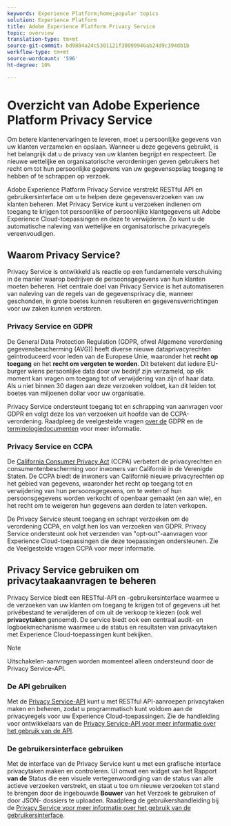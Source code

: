 ```yaml
---
keywords: Experience Platform;home;popular topics
solution: Experience Platform
title: Adobe Experience Platform Privacy Service
topic: overview
translation-type: tm+mt
source-git-commit: bd9884a24c5301121f30090946ab24d9c394db1b
workflow-type: tm+mt
source-wordcount: '596'
ht-degree: 10%

---
```



# Overzicht van Adobe Experience Platform Privacy Service

Om betere klantenervaringen te leveren, moet u persoonlijke gegevens van uw klanten verzamelen en opslaan. Wanneer u deze gegevens gebruikt, is het belangrijk dat u de privacy van uw klanten begrijpt en respecteert. De nieuwe wettelijke en organisatorische verordeningen geven gebruikers het recht om tot hun persoonlijke gegevens van uw gegevensopslag toegang te hebben of te schrappen op verzoek.

Adobe Experience Platform Privacy Service verstrekt RESTful API en gebruikersinterface om u te helpen deze gegevensverzoeken van uw klanten beheren. Met Privacy Service kunt u verzoeken indienen om toegang te krijgen tot persoonlijke of persoonlijke klantgegevens uit Adobe Experience Cloud-toepassingen en deze te verwijderen. Zo kunt u de automatische naleving van wettelijke en organisatorische privacyregels vereenvoudigen.

## Waarom Privacy Service?

Privacy Service is ontwikkeld als reactie op een fundamentele verschuiving in de manier waarop bedrijven de persoonsgegevens van hun klanten moeten beheren. Het centrale doel van Privacy Service is het automatiseren van naleving van de regels van de gegevensprivacy die, wanneer geschonden, in grote boetes kunnen resulteren en gegevensverrichtingen voor uw zaken kunnen verstoren.

### Privacy Service en GDPR

De [](https://eugdpr.org/)General Data Protection Regulation (GDPR, ofwel Algemene verordening gegevensbescherming (AVG)) heeft diverse nieuwe dataprivacyrechten geïntroduceerd voor leden van de Europese Unie, waaronder het **recht op toegang** en het **recht om vergeten te worden**. Dit betekent dat iedere EU-burger wiens persoonlijke data door uw bedrijf zijn verzameld, op elk moment kan vragen om toegang tot of verwijdering van zijn of haar data. Als u niet binnen 30 dagen aan deze verzoeken voldoet, kan dit leiden tot boetes van miljoenen dollar voor uw organisatie.

Privacy Service ondersteunt toegang tot en schrapping van aanvragen voor GDPR en volgt deze los van verzoeken uit hoofde van de CCPA-verordening. Raadpleeg de veelgestelde vragen [over de](gdpr/faq.md) GDPR en de [terminologiedocumenten](gdpr/terminology.md) voor meer informatie.

### Privacy Service en CCPA

De [California Consumer Privacy Act](https://www.caprivacy.org/about) (CCPA) verbetert de privacyrechten en consumentenbescherming voor inwoners van Californië in de Verenigde Staten. De CCPA biedt de inwoners van Californië nieuwe privacyrechten op het gebied van gegevens, waaronder het recht op toegang tot en verwijdering van hun persoonsgegevens, om te weten of hun persoonsgegevens worden verkocht of openbaar gemaakt (en aan wie), en het recht om te weigeren hun gegevens aan derden te laten verkopen.

De Privacy Service steunt toegang en schrapt verzoeken om de verordening CCPA, en volgt hen los van verzoeken van GDPR. Privacy Service ondersteunt ook het verzenden van &quot;opt-out&quot;-aanvragen voor Experience Cloud-toepassingen die deze toepassingen ondersteunen. Zie de Veelgestelde vragen [](ccpa/faq.md) CCPA voor meer informatie.

## Privacy Service gebruiken om privacytaakaanvragen te beheren

Privacy Service biedt een RESTful-API en -gebruikersinterface waarmee u de verzoeken van uw klanten om toegang te krijgen tot of gegevens uit het privébestand te verwijderen of om uit de verkoop te kiezen (ook wel **privacytaken** genoemd). De service biedt ook een centraal audit- en logboekmechanisme waarmee u de status en resultaten van privacytaken met Experience Cloud-toepassingen kunt bekijken.

>[!NOTE]
>
>Uitschakelen-aanvragen worden momenteel alleen ondersteund door de Privacy Service-API.

### De API gebruiken

Met de [Privacy Service-API](https://www.adobe.io/apis/experienceplatform/home/api-reference.html#!acpdr/swagger-specs/privacy-service.yaml) kunt u met RESTful API-aanroepen privacytaken maken en beheren, zodat u programmatisch kunt voldoen aan de privacyregels voor uw Experience Cloud-toepassingen. Zie de handleiding voor ontwikkelaars van de [Privacy Service-API voor meer informatie over het gebruik van de API](api/getting-started.md).

### De gebruikersinterface gebruiken

Met de interface van de Privacy Service kunt u met een grafische interface privacytaken maken en controleren. UI omvat een widget van het Rapport **van de** Status die een visuele vertegenwoordiging van de status van alle actieve verzoeken verstrekt, en staat u toe om nieuwe verzoeken tot stand te brengen door de ingebouwde **Bouwer** van het Verzoek te gebruiken of door JSON- dossiers te uploaden. Raadpleeg de gebruikershandleiding bij de [Privacy Service voor meer informatie over het gebruik van de gebruikersinterface](ui/overview.md).